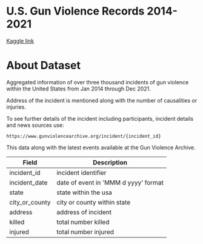 # U.S. Gun Violence Records 2014-2021

[Kaggle link](https://www.kaggle.com/datasets/konivat/us-gun-violence-archive-2014)

# About Dataset
Aggregated information of over three thousand incidents of gun violence within the United States from Jan 2014 through Dec 2021.

Address of the incident is mentioned along with the number of causalities or injuries.

To see further details of the incident including participants, incident details and news sources use:

```
https://www.gunviolencearchive.org/incident/{incident_id}
```

This data along with the latest events available at the Gun Violence Archive.

| Field          | Description                          |
|----------------|--------------------------------------|
| incident_id    | incident identifier                  |
| incident_date  | date of event in 'MMM d yyyy' format |
| state          | state within the usa                 |
| city_or_county | city or county within state          |
| address        | address of incident                  |
| killed         | total number killed                  |
| injured        | total number injured                 |